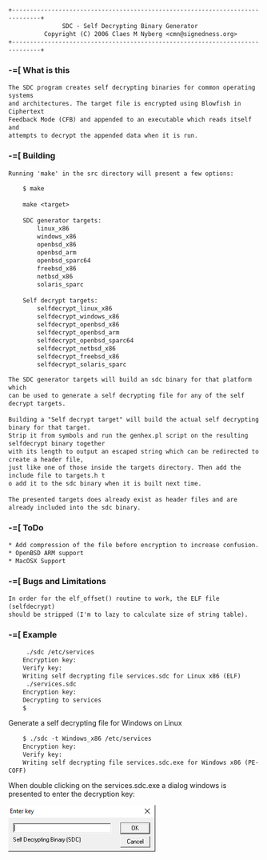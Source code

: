 ```
+------------------------------------------------------------------------------+
               SDC - Self Decrypting Binary Generator
          Copyright (C) 2006 Claes M Nyberg <cmn@signedness.org>
+------------------------------------------------------------------------------+
```
### -=[ What is this
	The SDC program creates self decrypting binaries for common operating systems
	and architectures. The target file is encrypted using Blowfish in Ciphertext
	Feedback Mode (CFB) and appended to an executable which reads itself and
	attempts to decrypt the appended data when it is run.

### -=[ Building
	Running 'make' in the src directory will present a few options:
```
	$ make

	make <target>

	SDC generator targets:
  		linux_x86
  		windows_x86
  		openbsd_x86
  		openbsd_arm
  		openbsd_sparc64
  		freebsd_x86
  		netbsd_x86
  		solaris_sparc

	Self decrypt targets:
  		selfdecrypt_linux_x86
  		selfdecrypt_windows_x86
  		selfdecrypt_openbsd_x86
  		selfdecrypt_openbsd_arm
  		selfdecrypt_openbsd_sparc64
  		selfdecrypt_netbsd_x86
  		selfdecrypt_freebsd_x86
  		selfdecrypt_solaris_sparc
```
	The SDC generator targets will build an sdc binary for that platform which
	can be used to generate a self decrypting file for any of the self decrypt targets.

	Building a "Self decrypt target" will build the actual self decrypting binary for that target.
	Strip it from symbols and run the genhex.pl script on the resulting selfdecrypt binary together 
	with its length to output an escaped string which can be redirected to create a header file, 
	just like one of those inside the targets directory. Then add the include file to targets.h t
	o add it to the sdc binary when it is built next time.

	The presented targets does already exist as header files and are already included into the sdc binary.

### -=[ ToDo
	* Add compression of the file before encryption to increase confusion.
	* OpenBSD ARM support
	* MacOSX Support

### -=[ Bugs and Limitations
	In order for the elf_offset() routine to work, the ELF file (selfdecrypt) 
	should be stripped (I'm to lazy to calculate size of string table).

### -=[ Example
```
	 ./sdc /etc/services
	Encryption key:
	Verify key:
	Writing self decrypting file services.sdc for Linux x86 (ELF)
	 ./services.sdc
	Encryption key:
	Decrypting to services
	$
```
Generate a self decrypting file for Windows on Linux
```
	$ ./sdc -t Windows_x86 /etc/services
	Encryption key:
	Verify key:
	Writing self decrypting file services.sdc.exe for Windows x86 (PE-COFF)

```
When double clicking on the services.sdc.exe a dialog windows is presented
to enter the decryption key:

![services.sdc.exe](./sdc-windows.png "")
